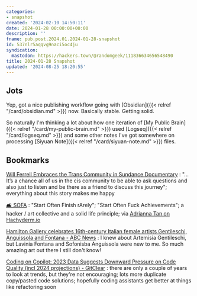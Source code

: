 ```yaml
---
categories:
- snapshot
created: '2024-02-10 14:50:11'
date: 2024-01-28 00:00:00+00:00
description: ''
fname: pub.post.2024.01.2024-01-28-snapshot
id: 537nlr5aqqvg9naci5oc4ju
syndication:
  mastodon: https://hackers.town/@randomgeek/111836634656548490
title: 2024-01-28 Snapshot
updated: '2024-08-25 18:20:55'
---
```


<!--more-->
## Jots

Yep, got a nice publishing workflow going with [Obsidian]({{< relref "/card/obsidian.md" >}}) now. Basically stable. Getting solid.

So naturally I'm thinking a lot about how one iteration of [My Public Brain]({{< relref "/card/my-public-brain.md" >}}) used [Logseq]({{< relref "/card/logseq.md" >}}) and some other notes I've got somewhere on processing [Siyuan Note]({{< relref "/card/siyuan-note.md" >}}) files.

## Bookmarks

[Will Ferrell Embraces the Trans Community in Sundance Documentary](https://variety.com/2024/film/news/will-ferrell-transgender-community-sundance-documentary-1235881250/)
: "…It’s a chance all of us in the cis community to be able to ask questions and also just to listen and be there as a friend to discuss this journey"; everything about this story makes me happy

[🛋 SOFA](https://tilde.town/~dozens/sofa/)
: "Start Often Finish rArely"; "Start Often Fuck Achievements"; a hacker / art collective and a solid life principle; via [Adrianna Tan on Hachyderm.io](https://hachyderm.io/@skinnylatte/111803425893597852)

[Hamilton Gallery celebrates 16th-century Italian female artists Gentileschi, Anguissola and Fontana - ABC News](https://www.abc.net.au/news/2024-01-20/hamilton-gallery-italian-female-masters-exhibition/103189414)
: I knew about Artemisia Gentileschi, but Lavinia Fontana and Sofonisba Anguissola were new to me. So much amazing art out there I still don't know!

[Coding on Copilot: 2023 Data Suggests Downward Pressure on Code Quality (incl 2024 projections) - GitClear](https://www.gitclear.com/coding_on_copilot_data_shows_ais_downward_pressure_on_code_quality)
: there are only a couple of years to look at trends, but they're not encouraging; lots more duplicate copy/pasted code solutions; hopefully coding assistants get better at things like refactoring soon